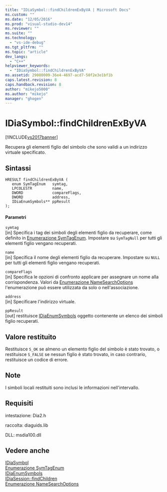 ```yaml
---
title: "IDiaSymbol::findChildrenExByVA | Microsoft Docs"
ms.custom: ""
ms.date: "12/05/2016"
ms.prod: "visual-studio-dev14"
ms.reviewer: ""
ms.suite: ""
ms.technology: 
  - "vs-ide-debug"
ms.tgt_pltfrm: ""
ms.topic: "article"
dev_langs: 
  - "C++"
helpviewer_keywords: 
  - "IDiaSymbol::findChildrenExByVA"
ms.assetid: 29080009-36e4-4697-acd7-50f2e3e1bf1b
caps.latest.revision: 8
caps.handback.revision: 8
author: "mikejo5000"
ms.author: "mikejo"
manager: "ghogen"
---
```

# IDiaSymbol::findChildrenExByVA
[!INCLUDE[vs2017banner](../../code-quality/includes/vs2017banner.md)]

Recupera gli elementi figlio del simbolo che sono validi a un indirizzo virtuale specificato.  
  
## Sintassi  
  
```cpp#  
HRESULT findChildrenExByVA (   
   enum SymTagEnum   symtag,  
   LPCOLESTR         name,  
   DWORD             compareFlags,  
   DWORD             address,  
   IDiaEnumSymbols** ppResult  
);  
```  
  
#### Parametri  
 `symtag`  
 \[in\]  Specifica i tag dei simboli degli elementi figlio da recuperare, come definito in [Enumerazione SymTagEnum](../../debugger/debug-interface-access/symtagenum.md).  Impostare su `SymTagNull` per tutti gli elementi figlio vengano recuperati.  
  
 `name`  
 \[in\]  Specifica il nome degli elementi figlio da recuperare.  Impostare su `NULL` per tutti gli elementi figlio vengano recuperati.  
  
 `compareFlags`  
 \[in\]  Specifica le opzioni di confronto applicare per assegnare un nome alla corrispondenza.  Valori da [Enumerazione NameSearchOptions](../../debugger/debug-interface-access/namesearchoptions.md) l'enumerazione può essere utilizzata da solo o nell'associazione.  
  
 `address`  
 \[in\]  Specificare l'indirizzo virtuale.  
  
 `ppResult`  
 \[out\]  restituisce [IDiaEnumSymbols](../../debugger/debug-interface-access/idiaenumsymbols.md) oggetto contenente un elenco dei simboli figlio recuperati.  
  
## Valore restituito  
 Restituisce `S_OK` se almeno un elemento figlio del simbolo è stato trovato, o restituisce  `S_FALSE` se nessun figlio è stato trovato, in caso contrario, restituisce un codice di errore.  
  
## Note  
 I simboli locali restituiti sono inclusi le informazioni nell'intervallo.  
  
## Requisiti  
 intestazione: Dia2.h  
  
 raccolta: diaguids.lib  
  
 DLL: msdia100.dll  
  
## Vedere anche  
 [IDiaSymbol](../../debugger/debug-interface-access/idiasymbol.md)   
 [Enumerazione SymTagEnum](../../debugger/debug-interface-access/symtagenum.md)   
 [IDiaEnumSymbols](../../debugger/debug-interface-access/idiaenumsymbols.md)   
 [IDiaSession::findChildren](../../debugger/debug-interface-access/idiasession-findchildren.md)   
 [Enumerazione NameSearchOptions](../../debugger/debug-interface-access/namesearchoptions.md)